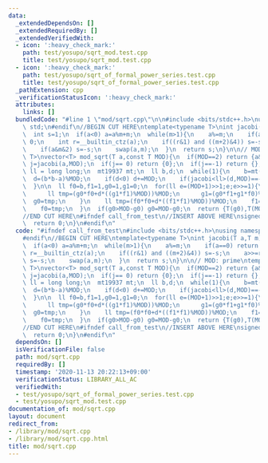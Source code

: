 ```yaml
---
data:
  _extendedDependsOn: []
  _extendedRequiredBy: []
  _extendedVerifiedWith:
  - icon: ':heavy_check_mark:'
    path: test/yosupo/sqrt_mod.test.cpp
    title: test/yosupo/sqrt_mod.test.cpp
  - icon: ':heavy_check_mark:'
    path: test/yosupo/sqrt_of_formal_power_series.test.cpp
    title: test/yosupo/sqrt_of_formal_power_series.test.cpp
  _pathExtension: cpp
  _verificationStatusIcon: ':heavy_check_mark:'
  attributes:
    links: []
  bundledCode: "#line 1 \"mod/sqrt.cpp\"\n\n#include <bits/stdc++.h>\nusing namespace\
    \ std;\n#endif\n//BEGIN CUT HERE\ntemplate<typename T>\nint jacobi(T a,T m){\n\
    \  int s=1;\n  if(a<0) a=a%m+m;\n  while(m>1){\n    a%=m;\n    if(a==0) return\
    \ 0;\n    int r=__builtin_ctz(a);\n    if((r&1) and ((m+2)&4)) s=-s;\n    a>>=r;\n\
    \    if(a&m&2) s=-s;\n    swap(a,m);\n  }\n  return s;\n}\n\n// MOD: prime\ntemplate<typename\
    \ T>\nvector<T> mod_sqrt(T a,const T MOD){\n  if(MOD==2) return {a&1};\n  int\
    \ j=jacobi(a,MOD);\n  if(j== 0) return {0};\n  if(j==-1) return {};\n\n  using\
    \ ll = long long;\n  mt19937 mt;\n  ll b,d;\n  while(1){\n    b=mt()%MOD;\n  \
    \  d=(b*b-a)%MOD;\n    if(d<0) d+=MOD;\n    if(jacobi<ll>(d,MOD)==-1) break;\n\
    \  }\n\n  ll f0=b,f1=1,g0=1,g1=0;\n  for(ll e=(MOD+1)>>1;e;e>>=1){\n    if(e&1){\n\
    \      ll tmp=(g0*f0+d*((g1*f1)%MOD))%MOD;\n      g1=(g0*f1+g1*f0)%MOD;\n    \
    \  g0=tmp;\n    }\n    ll tmp=(f0*f0+d*((f1*f1)%MOD))%MOD;\n    f1=(2*f0*f1)%MOD;\n\
    \    f0=tmp;\n  }\n  if(g0>MOD-g0) g0=MOD-g0;\n  return {T(g0),T(MOD-g0)};\n}\n\
    //END CUT HERE\n#ifndef call_from_test\n//INSERT ABOVE HERE\nsigned main(){\n\
    \  return 0;\n}\n#endif\n"
  code: "#ifndef call_from_test\n#include <bits/stdc++.h>\nusing namespace std;\n\
    #endif\n//BEGIN CUT HERE\ntemplate<typename T>\nint jacobi(T a,T m){\n  int s=1;\n\
    \  if(a<0) a=a%m+m;\n  while(m>1){\n    a%=m;\n    if(a==0) return 0;\n    int\
    \ r=__builtin_ctz(a);\n    if((r&1) and ((m+2)&4)) s=-s;\n    a>>=r;\n    if(a&m&2)\
    \ s=-s;\n    swap(a,m);\n  }\n  return s;\n}\n\n// MOD: prime\ntemplate<typename\
    \ T>\nvector<T> mod_sqrt(T a,const T MOD){\n  if(MOD==2) return {a&1};\n  int\
    \ j=jacobi(a,MOD);\n  if(j== 0) return {0};\n  if(j==-1) return {};\n\n  using\
    \ ll = long long;\n  mt19937 mt;\n  ll b,d;\n  while(1){\n    b=mt()%MOD;\n  \
    \  d=(b*b-a)%MOD;\n    if(d<0) d+=MOD;\n    if(jacobi<ll>(d,MOD)==-1) break;\n\
    \  }\n\n  ll f0=b,f1=1,g0=1,g1=0;\n  for(ll e=(MOD+1)>>1;e;e>>=1){\n    if(e&1){\n\
    \      ll tmp=(g0*f0+d*((g1*f1)%MOD))%MOD;\n      g1=(g0*f1+g1*f0)%MOD;\n    \
    \  g0=tmp;\n    }\n    ll tmp=(f0*f0+d*((f1*f1)%MOD))%MOD;\n    f1=(2*f0*f1)%MOD;\n\
    \    f0=tmp;\n  }\n  if(g0>MOD-g0) g0=MOD-g0;\n  return {T(g0),T(MOD-g0)};\n}\n\
    //END CUT HERE\n#ifndef call_from_test\n//INSERT ABOVE HERE\nsigned main(){\n\
    \  return 0;\n}\n#endif\n"
  dependsOn: []
  isVerificationFile: false
  path: mod/sqrt.cpp
  requiredBy: []
  timestamp: '2020-11-13 20:22:13+09:00'
  verificationStatus: LIBRARY_ALL_AC
  verifiedWith:
  - test/yosupo/sqrt_of_formal_power_series.test.cpp
  - test/yosupo/sqrt_mod.test.cpp
documentation_of: mod/sqrt.cpp
layout: document
redirect_from:
- /library/mod/sqrt.cpp
- /library/mod/sqrt.cpp.html
title: mod/sqrt.cpp
---
```

